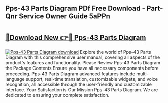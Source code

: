 ## Pps-43 Parts Diagram PDf Free Download - Part-Qnr Service Owner Guide 5aPPn

# <h2><a href="http://dfq81u.blite.top/?on=Pps-43+Parts+Diagram">🔗Download New 👉🔴 Pps-43 Parts Diagram</a></h2>

[![Pps-43 Parts Diagram download](https://i.imgur.com/lujVjoI.png)](http://dfq81u.blite.top/?on=Pps-43+Parts+Diagram)
Explore the world of Pps-43 Parts Diagram with this comprehensive user manual, covering all aspects of the product's features and functionality. Please Review Pps-43 Parts Diagram the Package Contents Ensure you have all necessary components before proceeding. Pps-43 Parts Diagram advanced features include multi-language support, real-time translation, customizable widgets, and voice recognition, all accessible through the user-friendly and customizable interface. Your Satisfaction is Our Mission Pps-43 Parts Diagram. We are dedicated to ensuring your complete satisfaction.
